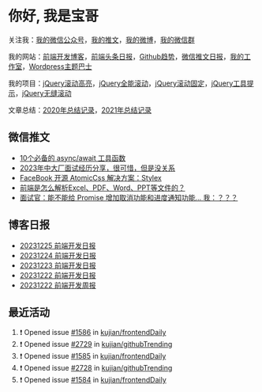 
# 你好, 我是宝哥

关注我：[我的微信公众号](https://open.weixin.qq.com/qr/code?username=caibaojian_com)，[我的推文](https://weixin.qdkfweb.cn/)，[我的微博](https://weibo.com/kujian)，[我的微信群](https://qdkfweb.cn/go/weixinqun)

我的网站：[前端开发博客](https://qdkfweb.cn/)，[前端头条日报](https://toutiao.qdkfweb.cn/)，[Github趋势](https://github.qdkfweb.cn/)，[微信推文日报](https://weixin.qdkfweb.cn/)，[我的工作室](https://diy.qdkfweb.cn/)，[Wordpress主题巴士](https://wp.qdkfweb.cn/)

我的项目：[jQuery滚动高亮](https://github.com/kujian/scrollHighlight)，[jQuery全能滚动](https://github.com/kujian/power-slider)，[jQuery滚动固定](https://github.com/kujian/scrollfix)，[jQuery工具提示](https://github.com/kujian/tooltip)，[jQuery无缝滚动](http://github.com/kujian/scrollForever)

文章总结：[2020年总结记录](https://mp.weixin.qq.com/s/u0YW8BFWYLquVauhHrkSMQ)，[2021年总结记录](https://mp.weixin.qq.com/s/zMnxIpxMdDrIyuLxHRnSPw)


## 微信推文

<!-- BLOG-POST-LIST:START -->
- [10个必备的 async/await 工具函数](https://weixin.qdkfweb.cn/38902.html)
- [2023年中大厂面试经历分享，很可惜，但是没关系](https://weixin.qdkfweb.cn/38901.html)
- [FaceBook 开源 AtomicCss 解决方案：Stylex](https://weixin.qdkfweb.cn/38900.html)
- [前端是怎么解析Excel、PDF、Word、PPT等文件的？](https://weixin.qdkfweb.cn/38766.html)
- [面试官：能不能给 Promise 增加取消功能和进度通知功能... 我：？？？](https://weixin.qdkfweb.cn/38765.html)
<!-- BLOG-POST-LIST:END -->

## 博客日报

<!-- DAILY:START -->
- [20231225 前端开发日报](https://qdkfweb.cn/fe-daily-20231225.html)
- [20231224 前端开发日报](https://qdkfweb.cn/fe-daily-20231224.html)
- [20231223 前端开发日报](https://qdkfweb.cn/fe-daily-20231223.html)
- [20231222 前端开发日报](https://qdkfweb.cn/fe-daily-20231222.html)
- [20231222 前端开发周报](https://qdkfweb.cn/fe-weekly-20231222.html)
<!-- DAILY:END -->


## 最近活动

<!--START_SECTION:activity-->
1. ❗ Opened issue [#1586](https://github.com/kujian/frontendDaily/issues/1586) in [kujian/frontendDaily](https://github.com/kujian/frontendDaily)
2. ❗ Opened issue [#2729](https://github.com/kujian/githubTrending/issues/2729) in [kujian/githubTrending](https://github.com/kujian/githubTrending)
3. ❗ Opened issue [#1585](https://github.com/kujian/frontendDaily/issues/1585) in [kujian/frontendDaily](https://github.com/kujian/frontendDaily)
4. ❗ Opened issue [#2728](https://github.com/kujian/githubTrending/issues/2728) in [kujian/githubTrending](https://github.com/kujian/githubTrending)
5. ❗ Opened issue [#1584](https://github.com/kujian/frontendDaily/issues/1584) in [kujian/frontendDaily](https://github.com/kujian/frontendDaily)
<!--END_SECTION:activity-->

